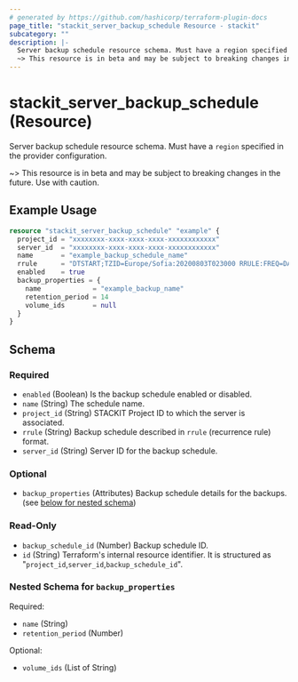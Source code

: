 ```yaml
---
# generated by https://github.com/hashicorp/terraform-plugin-docs
page_title: "stackit_server_backup_schedule Resource - stackit"
subcategory: ""
description: |-
  Server backup schedule resource schema. Must have a region specified in the provider configuration.
  ~> This resource is in beta and may be subject to breaking changes in the future. Use with caution.
---
```


# stackit_server_backup_schedule (Resource)

Server backup schedule resource schema. Must have a `region` specified in the provider configuration.

~> This resource is in beta and may be subject to breaking changes in the future. Use with caution.

## Example Usage

```terraform
resource "stackit_server_backup_schedule" "example" {
  project_id = "xxxxxxxx-xxxx-xxxx-xxxx-xxxxxxxxxxxx"
  server_id  = "xxxxxxxx-xxxx-xxxx-xxxx-xxxxxxxxxxxx"
  name       = "example_backup_schedule_name"
  rrule      = "DTSTART;TZID=Europe/Sofia:20200803T023000 RRULE:FREQ=DAILY;INTERVAL=1"
  enabled    = true
  backup_properties = {
    name             = "example_backup_name"
    retention_period = 14
    volume_ids       = null
  }
}
```

<!-- schema generated by tfplugindocs -->
## Schema

### Required

- `enabled` (Boolean) Is the backup schedule enabled or disabled.
- `name` (String) The schedule name.
- `project_id` (String) STACKIT Project ID to which the server is associated.
- `rrule` (String) Backup schedule described in `rrule` (recurrence rule) format.
- `server_id` (String) Server ID for the backup schedule.

### Optional

- `backup_properties` (Attributes) Backup schedule details for the backups. (see [below for nested schema](#nestedatt--backup_properties))

### Read-Only

- `backup_schedule_id` (Number) Backup schedule ID.
- `id` (String) Terraform's internal resource identifier. It is structured as "`project_id`,`server_id`,`backup_schedule_id`".

<a id="nestedatt--backup_properties"></a>
### Nested Schema for `backup_properties`

Required:

- `name` (String)
- `retention_period` (Number)

Optional:

- `volume_ids` (List of String)
